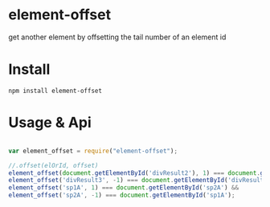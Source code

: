 # element-offset
get another element by offsetting the tail number of an element id

# Install
```
npm install element-offset
```

# Usage & Api
```javascript

var element_offset = require("element-offset");

//.offset(elOrId, offset)
element_offset(document.getElementById('divResult2'), 1) === document.getElementById('divResult3') &&
element_offset('divResult3', -1) === document.getElementById('divResult2') &&
element_offset('sp1A', 1) === document.getElementById('sp2A') &&
element_offset('sp2A', -1) === document.getElementById('sp1A');

```
